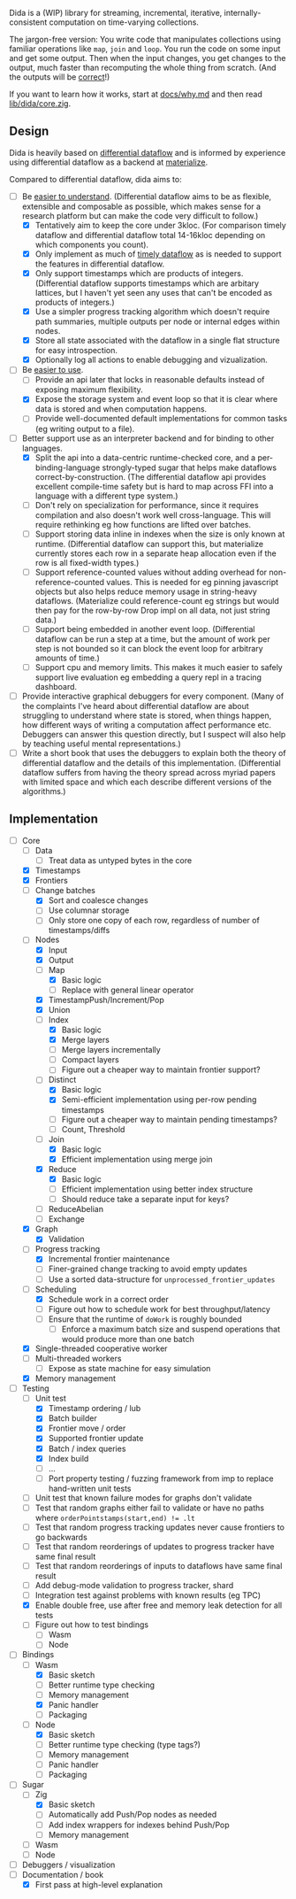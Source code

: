 Dida is a (WIP) library for streaming, incremental, iterative, internally-consistent computation on time-varying collections.

The jargon-free version: You write code that manipulates collections using familiar operations like `map`, `join` and `loop`. You run the code on some input and get some output. Then when the input changes, you get changes to the output, much faster than recomputing the whole thing from scratch. (And the outputs will be [correct](https://scattered-thoughts.net/writing/internal-consistency-in-streaming-systems/)!)

If you want to learn how it works, start at [docs/why.md](./docs/why.md) and then read [lib/dida/core.zig](./lib/dida/core.zig).

## Design

Dida is heavily based on [differential dataflow](https://github.com/TimelyDataflow/differential-dataflow/) and is informed by experience using differential dataflow as a backend at [materialize](https://materialize.com/).

Compared to differential dataflow, dida aims to:

* [ ] Be [easier to understand](https://scattered-thoughts.net/writing/why-isnt-differential-dataflow-more-popular/). (Differential dataflow aims to be as flexible, extensible and composable as possible, which makes sense for a research platform but can make the code very difficult to follow.)
   * [x] Tentatively aim to keep the core under 3kloc. (For comparison timely dataflow and differential dataflow total 14-16kloc depending on which components you count).
   * [x] Only implement as much of [timely dataflow](https://github.com/TimelyDataflow/timely-dataflow/) as is needed to support the features in differential dataflow.
   * [x] Only support timestamps which are products of integers. (Differential dataflow supports timestamps which are arbitary lattices, but I haven't yet seen any uses that can't be encoded as products of integers.)
   * [x] Use a simpler progress tracking algorithm which doesn't require path summaries, multiple outputs per node or internal edges within nodes.
   * [x] Store all state associated with the dataflow in a single flat structure for easy introspection.
   * [x] Optionally log all actions to enable debugging and vizualization.
* [ ] Be [easier to use](https://scattered-thoughts.net/writing/why-isnt-differential-dataflow-more-popular/).
   * [ ] Provide an api later that locks in reasonable defaults instead of exposing maximum flexibility.
   * [x] Expose the storage system and event loop so that it is clear where data is stored and when computation happens.
   * [ ] Provide well-documented default implementations for common tasks (eg writing output to a file).
* [ ] Better support use as an interpreter backend and for binding to other languages.
  * [x] Split the api into a data-centric runtime-checked core, and a per-binding-language strongly-typed sugar that helps make dataflows correct-by-construction. (The differential dataflow api provides excellent compile-time safety but is hard to map across FFI into a language with a different type system.)
  * [ ] Don't rely on specialization for performance, since it requires compilation and also doesn't work well cross-language. This will require rethinking eg how functions are lifted over batches.
  * [ ] Support storing data inline in indexes when the size is only known at runtime. (Differential dataflow can support this, but materialize currently stores each row in a separate heap allocation even if the row is all fixed-width types.)
  * [ ] Support reference-counted values without adding overhead for non-reference-counted values. This is needed for eg pinning javascript objects but also helps reduce memory usage in string-heavy dataflows. (Materialize could reference-count eg strings but would then pay for the row-by-row Drop impl on all data, not just string data.)
  * [ ] Support being embedded in another event loop. (Differential dataflow can be run a step at a time, but the amount of work per step is not bounded so it can block the event loop for arbitrary amounts of time.)
  * [ ] Support cpu and memory limits. This makes it much easier to safely support live evaluation eg embedding a query repl in a tracing dashboard.
* [ ] Provide interactive graphical debuggers for every component. (Many of the complaints I've heard about differential dataflow are about struggling to understand where state is stored, when things happen, how different ways of writing a computation affect performance etc. Debuggers can answer this question directly, but I suspect will also help by teaching useful mental representations.)
* [ ] Write a short book that uses the debuggers to explain both the theory of differential dataflow and the details of this implementation. (Differential dataflow suffers from having the theory spread across myriad papers with limited space and which each describe different versions of the algorithms.)

## Implementation

* [ ] Core
  * [ ] Data
    * [ ] Treat data as untyped bytes in the core
  * [x] Timestamps
  * [x] Frontiers
  * [ ] Change batches
    * [x] Sort and coalesce changes
    * [ ] Use columnar storage
    * [ ] Only store one copy of each row, regardless of number of timestamps/diffs
  * [ ] Nodes
    * [x] Input
    * [x] Output
    * [ ] Map
      * [x] Basic logic
      * [ ] Replace with general linear operator
    * [x] TimestampPush/Increment/Pop
    * [x] Union
    * [ ] Index
      * [x] Basic logic
      * [x] Merge layers
      * [ ] Merge layers incrementally
      * [ ] Compact layers
      * [ ] Figure out a cheaper way to maintain frontier support?
    * [ ] Distinct
      * [x] Basic logic
      * [x] Semi-efficient implementation using per-row pending timestamps
      * [ ] Figure out a cheaper way to maintain pending timestamps?
      * [ ] Count, Threshold
    * [ ] Join
      * [x] Basic logic
      * [x] Efficient implementation using merge join
    * [x] Reduce
      * [x] Basic logic
      * [ ] Efficient implementation using better index structure
      * [ ] Should reduce take a separate input for keys?
    * [ ] ReduceAbelian
    * [ ] Exchange
  * [x] Graph
    * [x] Validation
  * [ ] Progress tracking
    * [x] Incremental frontier maintenance
    * [ ] Finer-grained change tracking to avoid empty updates
    * [ ] Use a sorted data-structure for `unprocessed_frontier_updates`
  * [ ] Scheduling
    * [x] Schedule work in a correct order
    * [ ] Figure out how to schedule work for best throughput/latency
    * [ ] Ensure that the runtime of `doWork` is roughly bounded
      * [ ] Enforce a maximum batch size and suspend operations that would produce more than one batch
  * [x] Single-threaded cooperative worker
  * [ ] Multi-threaded workers
    * [ ] Expose as state machine for easy simulation
  * [x] Memory management
* [ ] Testing
  * [ ] Unit test
    * [x] Timestamp ordering / lub
    * [x] Batch builder
    * [x] Frontier move / order
    * [x] Supported frontier update
    * [x] Batch / index queries
    * [x] Index build
    * [ ] ...
    * [ ] Port property testing / fuzzing framework from imp to replace hand-written unit tests
  * [ ] Unit test that known failure modes for graphs don't validate
  * [ ] Test that random graphs either fail to validate or have no paths where `orderPointstamps(start,end) != .lt`
  * [ ] Test that random progress tracking updates never cause frontiers to go backwards
  * [ ] Test that random reorderings of updates to progress tracker have same final result
  * [ ] Test that random reorderings of inputs to dataflows have same final result
  * [ ] Add debug-mode validation to progress tracker, shard
  * [ ] Integration test against problems with known results (eg TPC)
  * [x] Enable double free, use after free and memory leak detection for all tests
  * [ ] Figure out how to test bindings
    * [ ] Wasm
    * [ ] Node
* [ ] Bindings
  * [ ] Wasm
    * [x] Basic sketch
    * [ ] Better runtime type checking
    * [ ] Memory management
    * [x] Panic handler
    * [ ] Packaging
  * [ ] Node
    * [x] Basic sketch
    * [ ] Better runtime type checking (type tags?)
    * [ ] Memory management
    * [ ] Panic handler
    * [ ] Packaging
* [ ] Sugar
  * [ ] Zig
    * [x] Basic sketch
    * [ ] Automatically add Push/Pop nodes as needed
    * [ ] Add index wrappers for indexes behind Push/Pop
    * [ ] Memory management
  * [ ] Wasm
  * [ ] Node
* [ ] Debuggers / visualization
* [ ] Documentation / book
  * [x] First pass at high-level explanation